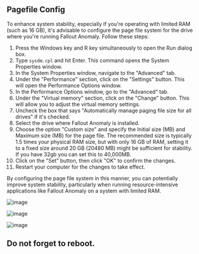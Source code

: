 ## Pagefile Config


To enhance system stability, especially if you're operating with limited RAM (such as 16 GB), it's advisable to configure the page file system for the drive where you're running Fallout Anomaly. Follow these steps:

1. Press the Windows key and R key simultaneously to open the Run dialog box.
2. Type `sysdm.cpl` and hit Enter. This command opens the System Properties window.
3. In the System Properties window, navigate to the "Advanced" tab.
4. Under the "Performance" section, click on the "Settings" button. This will open the Performance Options window.
5. In the Performance Options window, go to the "Advanced" tab.
6. Under the "Virtual memory" section, click on the "Change" button. This will allow you to adjust the virtual memory settings.
7. Uncheck the box that says "Automatically manage paging file size for all drives" if it's checked.
8. Select the drive where Fallout Anomaly is installed.
9. Choose the option "Custom size" and specify the Initial size (MB) and Maximum size (MB) for the page file. The recommended size is typically 1.5 times your physical RAM size, but with only 16 GB of RAM, setting it to a fixed size around 20 GB (20480 MB) might be sufficient for stability. If you have 32gb you can set this to 40,000MB.
10. Click on the "Set" button, then click "OK" to confirm the changes.
11. Restart your computer for the changes to take effect.

By configuring the page file system in this manner, you can potentially improve system stability, particularly when running resource-intensive applications like Fallout Anomaly on a system with limited RAM.

![image](https://github.com/NomadsReach/Fallout-Anomaly/assets/144523850/0615e759-be9b-485f-b5b7-c8a8e9623896)

![image](https://github.com/NomadsReach/Fallout-Anomaly/assets/144523850/6e9030cc-35db-4ecb-95a7-2dcd273ad3e5)

![image](https://github.com/NomadsReach/Fallout-Anomaly/assets/144523850/67b3680c-2982-4b8d-b159-33d939ee34b6)

## **Do not forget to reboot.**
